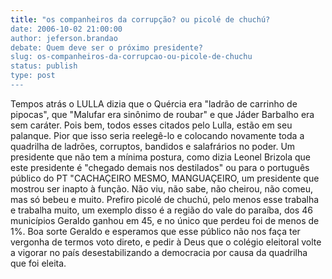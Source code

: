 ```yaml
---
title: "os companheiros da corrupção? ou picolé de chuchú?
date: 2006-10-02 21:00:00
author: jeferson.brandao
debate: Quem deve ser o próximo presidente?
slug: os-companheiros-da-corrupcao-ou-picole-de-chuchu
status: publish 
type: post
---
```


Tempos atrás o LULLA dizia que o Quércia era "ladrão de carrinho de pipocas", que "Malufar era sinônimo de roubar" e que Jáder Barbalho era sem caráter. Pois bem, todos esses citados pelo Lulla, estão em seu palanque. Pior que isso seria reelegê-lo e colocando novamente toda a quadrilha de ladrões, corruptos, bandidos e salafrários no poder. Um presidente que não tem a mínima postura, como dizia Leonel Brizola que este presidente é "chegado demais nos destilados" ou para o português público do PT "CACHAÇEIRO MESMO, MANGUAÇEIRO, um presidente que mostrou ser inapto à função. Não viu, não sabe, não cheirou, não comeu, mas só bebeu e muito. Prefiro picolé de chuchú, pelo menos esse trabalha e trabalha muito, um exemplo disso é a região do vale do paraíba, dos 46 municípios Geraldo ganhou em 45, e no único que perdeu foi de menos de 1%. Boa sorte Geraldo e esperamos que esse público não nos faça ter vergonha de termos voto direto, e pedir à Deus que o colégio eleitoral volte a vigorar no país desestabilizando a democracia por causa da quadrilha que foi eleita.


 


